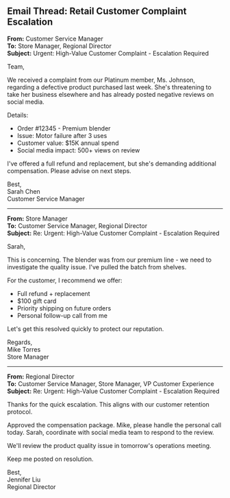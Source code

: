 ## Email Thread: Retail Customer Complaint Escalation

**From:** Customer Service Manager  
**To:** Store Manager, Regional Director  
**Subject:** Urgent: High-Value Customer Complaint - Escalation Required  

Team,

We received a complaint from our Platinum member, Ms. Johnson, regarding a defective product purchased last week. She's threatening to take her business elsewhere and has already posted negative reviews on social media.

Details:
- Order #12345 - Premium blender
- Issue: Motor failure after 3 uses
- Customer value: $15K annual spend
- Social media impact: 500+ views on review

I've offered a full refund and replacement, but she's demanding additional compensation. Please advise on next steps.

Best,  
Sarah Chen  
Customer Service Manager  

---

**From:** Store Manager  
**To:** Customer Service Manager, Regional Director  
**Subject:** Re: Urgent: High-Value Customer Complaint - Escalation Required  

Sarah,

This is concerning. The blender was from our premium line - we need to investigate the quality issue. I've pulled the batch from shelves.

For the customer, I recommend we offer:
- Full refund + replacement
- $100 gift card
- Priority shipping on future orders
- Personal follow-up call from me

Let's get this resolved quickly to protect our reputation.

Regards,  
Mike Torres  
Store Manager  

---

**From:** Regional Director  
**To:** Customer Service Manager, Store Manager, VP Customer Experience  
**Subject:** Re: Urgent: High-Value Customer Complaint - Escalation Required  

Thanks for the quick escalation. This aligns with our customer retention protocol.

Approved the compensation package. Mike, please handle the personal call today. Sarah, coordinate with social media team to respond to the review.

We'll review the product quality issue in tomorrow's operations meeting.

Keep me posted on resolution.

Best,  
Jennifer Liu  
Regional Director